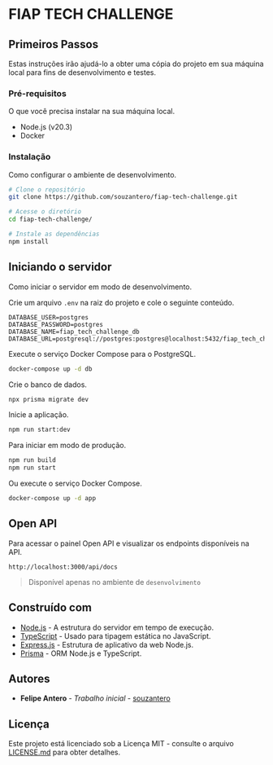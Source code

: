 # FIAP TECH CHALLENGE

## Primeiros Passos

Estas instruções irão ajudá-lo a obter uma cópia do projeto em sua máquina local para fins de desenvolvimento e testes.

### Pré-requisitos

O que você precisa instalar na sua máquina local.

- Node.js (v20.3)
- Docker

### Instalação

Como configurar o ambiente de desenvolvimento.

```bash
# Clone o repositório
git clone https://github.com/souzantero/fiap-tech-challenge.git

# Acesse o diretório
cd fiap-tech-challenge/

# Instale as dependências
npm install
```

## Iniciando o servidor

Como iniciar o servidor em modo de desenvolvimento.

Crie um arquivo `.env` na raiz do projeto e cole o seguinte conteúdo.

```
DATABASE_USER=postgres
DATABASE_PASSWORD=postgres
DATABASE_NAME=fiap_tech_challenge_db
DATABASE_URL=postgresql://postgres:postgres@localhost:5432/fiap_tech_challenge_db
```

Execute o serviço Docker Compose para o PostgreSQL.

```bash
docker-compose up -d db
```

Crie o banco de dados.

```bash
npx prisma migrate dev
```

Inicie a aplicação.

```bash
npm run start:dev
```

Para iniciar em modo de produção.

```bash
npm run build
npm run start
```

Ou execute o serviço Docker Compose.

```bash
docker-compose up -d app
```

## Open API

Para acessar o painel Open API e visualizar os endpoints disponíveis na API. 

`http://localhost:3000/api/docs`


> Disponível apenas no ambiente de `desenvolvimento`

## Construído com

- [Node.js](http://www.nodejs.org/) - A estrutura do servidor em tempo de execução.
- [TypeScript](https://www.typescriptlang.org/) - Usado para tipagem estática no JavaScript.
- [Express.js](https://expressjs.com/) - Estrutura de aplicativo da web Node.js.
- [Prisma](https://www.prisma.io/) - ORM Node.js e TypeScript.

## Autores

- **Felipe Antero** - _Trabalho inicial_ - [souzantero](https://github.com/souzantero)

## Licença

Este projeto está licenciado sob a Licença MIT - consulte o arquivo [LICENSE.md](LICENSE.md) para obter detalhes.
